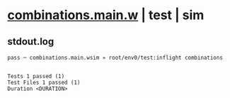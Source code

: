 # [combinations.main.w](../../../../../../examples/tests/sdk_tests/math/combinations.main.w) | test | sim

## stdout.log
```log
pass ─ combinations.main.wsim » root/env0/test:inflight combinations
 
 
Tests 1 passed (1)
Test Files 1 passed (1)
Duration <DURATION>
```

